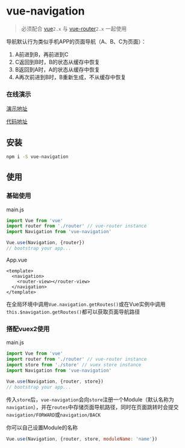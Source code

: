 # vue-navigation

> 必须配合 [vue](https://github.com/vuejs/vue)`2.x` 与 [vue-router](https://github.com/vuejs/vue-router)`2.x` 一起使用

导航默认行为类似手机APP的页面导航（A、B、C为页面）：

1. A前进到B，再前进到C
2. C返回到B时，B的状态从缓存中恢复
3. B返回到A时，A的状态从缓存中恢复
4. A再次前进到B时，B重新生成，不从缓存中恢复

### 在线演示

[演示地址](https://zack24q.github.io/vue-navigation/examples/)

[代码地址](https://github.com/zack24q/vue-navigation/tree/master/examples)

## 安装

```bash
npm i -S vue-navigation
```

## 使用

### 基础使用

main.js

```javascript
import Vue from 'vue'
import router from './router' // vue-router instance
import Navigation from 'vue-navigation'

Vue.use(Navigation, {router})
// bootstrap your app...
```
App.vue

```vue
<template>
  <navigation>
    <router-view></router-view>
  </navigation>
</template>
```

在全局环境中调用`Vue.navigation.getRoutes()`或在Vue实例中调用`this.$navigation.getRoutes()`都可以获取页面导航路径

### 搭配vuex2使用

main.js

```javascript
import Vue from 'vue'
import router from './router' // vue-router instance
import store from './store' // vuex store instance
import Navigation from 'vue-navigation'

Vue.use(Navigation, {router, store})
// bootstrap your app...
```

传入`store`后，`vue-navigation`会向`store`注册一个Module（默认名称为`navigation`），并在`routes`中存储页面导航路径，同时在页面跳转时会提交`navigation/FORWARD`或`navigation/BACK`

你可以自己设置Module的名称

```javascript
Vue.use(Navigation, {router, store, moduleName: 'name'})
```
